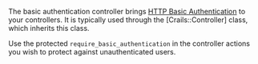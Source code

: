 The basic authentication controller brings [HTTP Basic Authentication](https://developer.mozilla.org/en-US/docs/Web/HTTP/Authentication) to your controllers. It is typically used through the [Crails::Controller] class, which inherits this class.

Use the protected `require_basic_authentication` in the controller actions you wish to protect against unauthenticated users.
